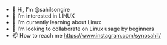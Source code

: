 - 👋 Hi, I’m @sahilsongire
- 👀 I’m interested in LINUX
- 🌱 I’m currently learning about Linux 
- 💞️ I’m looking to collaborate on Linux usage by beginners
- 📫 How to reach me https://www.instagram.com/synosahil/

<!---
sahilsongire/sahilsongire is a ✨ special ✨ repository because its `README.md` (this file) appears on your GitHub profile.
You can click the Preview link to take a look at your changes.
--->
